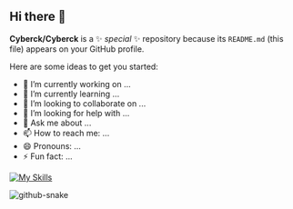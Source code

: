 ## Hi there 👋


**Cyberck/Cyberck** is a ✨ _special_ ✨ repository because its `README.md` (this file) appears on your GitHub profile.

Here are some ideas to get you started:

- 🔭 I’m currently working on ...
- 🌱 I’m currently learning ...
- 👯 I’m looking to collaborate on ...
- 🤔 I’m looking for help with ...
- 💬 Ask me about ...
- 📫 How to reach me: ...
- 😄 Pronouns: ...
- ⚡ Fun fact: ...

[![My Skills](https://skillicons.dev/icons?i=docker,js,vite,vue,pinia,redis,postgres,mongodb,symfony,react,bash,powershell,vim,bootstrap,css,figma,git,github,gitlab,gmail,gulp,html,htmx,jest,mysql,netlify,nodejs,npm,php,phpstorm,ps,ae,pr,ai,sass,tailwind,jquery,stackoverflow,arch,ubuntu,kali,debian,linux,redhat,windows&perline=15)](https://skillicons.dev)

<picture>
  <source media="(prefers-color-scheme: dark)" srcset="https://raw.githubusercontent.com/tobiasmeyhoefer/tobiasmeyhoefer/output/github-snake-dark.svg" />
  <source media="(prefers-color-scheme: light)" srcset="https://raw.githubusercontent.com/tobiasmeyhoefer/tobiasmeyhoefer/output/github-snake.svg" />
  <img alt="github-snake" src="https://raw.githubusercontent.com/tobiasmeyhoefer/tobiasmeyhoefer/output/github-snake.svg" />
</picture>
